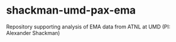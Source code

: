 # shackman-umd-pax-ema
Repository supporting analysis of EMA data from ATNL at UMD (PI: Alexander Shackman)
